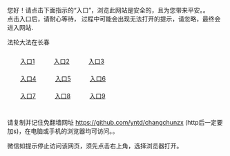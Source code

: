 您好！请点击下面指示的“入口”，浏览此网站是安全的，且为您带来平安。。 <br/>
点击入口后，请耐心等待， 过程中可能会出现无法打开的提示，请忽略，最终会进入网站. </br>

法轮大法在长春<br/>
<div style="padding:10px"><a style="margin:20px" target="_blank" href="https://d22z3ind33boo3.cloudfront.net/2Qpsp?vtvdrove" id="ccLink1" rel="nofollow">入口1</a> <a target="_blank" style="margin:20px" href="https://d1w8wiih4p3o6t.cloudfront.net/2Qpsp?qhpmedo" id="ccLink2" rel="nofollow">入口2</a> <a style="margin:20px" target="_blank" href="https://d2xh07qh8lq66t.cloudfront.net/2Qpsp?agpzvfwe" id="ccLink3" rel="nofollow">入口3</a></div>

<div style="padding:10px" ><a style="margin:20px" target="_blank" href="https://d22z3ind33boo3.cloudfront.net/2Qpsp?vtvdrove" id="ccLink4" rel="nofollow">入口4</a> <a style="margin:20px" href="https://d1w8wiih4p3o6t.cloudfront.net/2Qpsp?qhpmedo" target="_blank" id="ccLink5" rel="nofollow">入口5</a> <a style="margin:20px" href="https://d2xh07qh8lq66t.cloudfront.net/2Qpsp?agpzvfwe" target="_blank" id="ccLink6" rel="nofollow">入口6</a></div>

<div style="padding:10px"><a style="margin:20px" target="_blank" href="https://d22z3ind33boo3.cloudfront.net/2Qpsp?vtvdrove" id="ccLink7" rel="nofollow">入口7</a> <a style="margin:20px" href="https://d1w8wiih4p3o6t.cloudfront.net/2Qpsp?qhpmedo" target="_blank" id="ccLink8" rel="nofollow">入口8</a> <a style="margin:20px" target="_blank" href="https://d2xh07qh8lq66t.cloudfront.net/2Qpsp?agpzvfwe" id="ccLink9" rel="nofollow">入口9</a></div>

<br/>



请复制并记住免翻墙网址 https://github.com/yntd/changchunzx (http后一定要加s)，在电脑或手机的浏览器均可访问。。<br/>

微信如提示停止访问该网页，须先点击右上角，选择浏览器打开。
